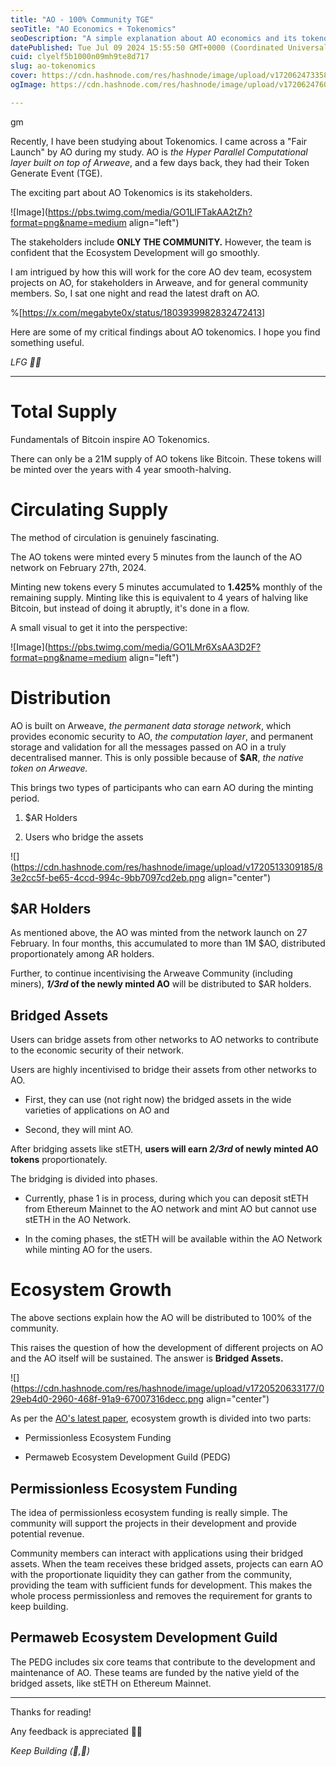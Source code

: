 ```yaml
---
title: "AO - 100% Community TGE"
seoTitle: "AO Economics + Tokenomics"
seoDescription: "A simple explanation about AO economics and its tokenomics to make it a 100 per cent community."
datePublished: Tue Jul 09 2024 15:55:50 GMT+0000 (Coordinated Universal Time)
cuid: clyelf5b1000n09mh9te8d717
slug: ao-tokenomics
cover: https://cdn.hashnode.com/res/hashnode/image/upload/v1720624733583/9ed9db2b-642d-496b-8805-a76f4e679f77.png
ogImage: https://cdn.hashnode.com/res/hashnode/image/upload/v1720624760398/2069e7fd-6f30-48df-b319-64804a5ea247.png

---
```


gm

Recently, I have been studying about Tokenomics. I came across a "Fair Launch" by AO during my study. AO is *the Hyper Parallel Computational layer built on top of Arweave*, and a few days back, they had their Token Generate Event (TGE).

The exciting part about AO Tokenomics is its stakeholders.

![Image](https://pbs.twimg.com/media/GO1LIFTakAA2tZh?format=png&name=medium align="left")

The stakeholders include **ONLY THE COMMUNITY.** However, the team is confident that the Ecosystem Development will go smoothly.

I am intrigued by how this will work for the core AO dev team, ecosystem projects on AO, for stakeholders in Arweave, and for general community members. So, I sat one night and read the latest draft on AO.

%[https://x.com/megabyte0x/status/1803939982832472413] 

Here are some of my critical findings about AO tokenomics. I hope you find something useful.

*LFG 💪🏻*

---

# Total Supply

Fundamentals of Bitcoin inspire AO Tokenomics.

There can only be a 21M supply of AO tokens like Bitcoin. These tokens will be minted over the years with 4 year smooth-halving.

# Circulating Supply

The method of circulation is genuinely fascinating.

The AO tokens were minted every 5 minutes from the launch of the AO network on February 27th, 2024.

Minting new tokens every 5 minutes accumulated to **1.425%** monthly of the remaining supply. Minting like this is equivalent to 4 years of halving like Bitcoin, but instead of doing it abruptly, it's done in a flow.

A small visual to get it into the perspective:

![Image](https://pbs.twimg.com/media/GO1LMr6XsAA3D2F?format=png&name=medium align="left")

# Distribution

AO is built on Arweave, *the permanent data storage network*, which provides economic security to AO, *the computation layer*, and permanent storage and validation for all the messages passed on AO in a truly decentralised manner. This is only possible because of **$AR**, *the native token on Arweave.*

This brings two types of participants who can earn AO during the minting period.

1. $AR Holders
    
2. Users who bridge the assets
    

![](https://cdn.hashnode.com/res/hashnode/image/upload/v1720513309185/83e2cc5f-be65-4ccd-994c-9bb7097cd2eb.png align="center")

## $AR Holders

As mentioned above, the AO was minted from the network launch on 27 February. In four months, this accumulated to more than 1M $AO, distributed proportionately among AR holders.

Further, to continue incentivising the Arweave Community (including miners), ***1/3rd* of the newly minted AO** will be distributed to $AR holders.

## Bridged Assets

Users can bridge assets from other networks to AO networks to contribute to the economic security of their network.

Users are highly incentivised to bridge their assets from other networks to AO.

* First, they can use (not right now) the bridged assets in the wide varieties of applications on AO and
    
* Second, they will mint AO.
    

After bridging assets like stETH, **users will earn *2/3rd* of newly minted AO tokens** proportionately.

The bridging is divided into phases.

* Currently, phase 1 is in process, during which you can deposit stETH from Ethereum Mainnet to the AO network and mint AO but cannot use stETH in the AO Network.
    
* In the coming phases, the stETH will be available within the AO Network while minting AO for the users.
    

# Ecosystem Growth

The above sections explain how the AO will be distributed to 100% of the community.

This raises the question of how the development of different projects on AO and the AO itself will be sustained. The answer is **Bridged Assets.**

![](https://cdn.hashnode.com/res/hashnode/image/upload/v1720520633177/029eb4d0-2960-468f-91a9-67007316decc.png align="center")

As per the [AO's latest paper](https://5z7leszqicjtb6bjtij34ipnwjcwk3owtp7szjirboxmwudpd2tq.arweave.net/7n6ySzBAkzD4KZoTviHtskVlbdab_yylEQuuy1BvHqc), ecosystem growth is divided into two parts:

* Permissionless Ecosystem Funding
    
* Permaweb Ecosystem Development Guild (PEDG)
    

## Permissionless Ecosystem Funding

The idea of permissionless ecosystem funding is really simple. The community will support the projects in their development and provide potential revenue.

Community members can interact with applications using their bridged assets. When the team receives these bridged assets, projects can earn AO with the proportionate liquidity they can gather from the community, providing the team with sufficient funds for development. This makes the whole process permissionless and removes the requirement for grants to keep building.

## Permaweb Ecosystem Development Guild

The PEDG includes six core teams that contribute to the development and maintenance of AO. These teams are funded by the native yield of the bridged assets, like stETH on Ethereum Mainnet.

---

Thanks for reading!

Any feedback is appreciated 🙌🏻

*Keep Building (🧱,🚀)*
